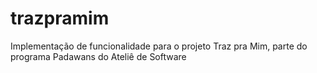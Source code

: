 # trazpramim
Implementação de funcionalidade para o projeto Traz pra Mim, parte do programa Padawans do Ateliê de Software
